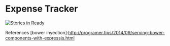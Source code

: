 # Expense Tracker

[![Stories in Ready](https://badge.waffle.io/Squallium/expense-tracker.png?label=ready&title=Ready)](http://waffle.io/Squallium/expense-tracker)

References
[bower inyection]:http://programer.tips/2014/09/serving-bower-components-with-expressjs.html
